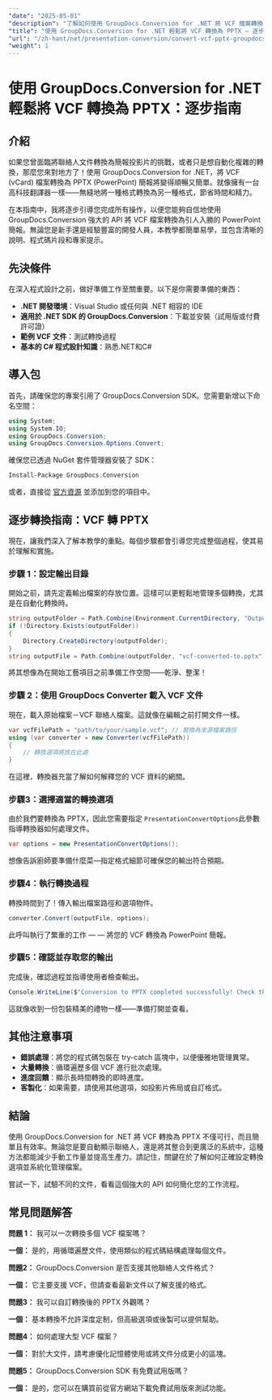 ```yaml
---
"date": "2025-05-01"
"description": "了解如何使用 GroupDocs.Conversion for .NET 將 VCF 檔案轉換為 PPTX 格式。本逐步指南涵蓋設定、轉換以及與應用程式的整合。"
"title": "使用 GroupDocs.Conversion for .NET 輕鬆將 VCF 轉換為 PPTX — 逐步指南"
"url": "/zh-hant/net/presentation-conversion/convert-vcf-pptx-groupdocs-dotnet/"
"weight": 1
---
```


# 使用 GroupDocs.Conversion for .NET 輕鬆將 VCF 轉換為 PPTX：逐步指南

## 介紹

如果您曾面臨將聯絡人文件轉換為簡報投影片的挑戰，或者只是想自動化複雜的轉換，那麼您來對地方了！使用 GroupDocs.Conversion for .NET，將 VCF (vCard) 檔案轉換為 PPTX (PowerPoint) 簡報將變得順暢又簡單。就像擁有一台高科技翻譯器一樣——無縫地將一種格式轉換為另一種格式，節省時間和精力。 

在本指南中，我將逐步引導您完成所有操作，以便您能夠自信地使用 GroupDocs.Conversion 強大的 API 將 VCF 檔案轉換為引人入勝的 PowerPoint 簡報。無論您是新手還是經驗豐富的開發人員，本教學都簡單易學，並包含清晰的說明、程式碼片段和專家提示。


## 先決條件

在深入程式設計之前，做好準備工作至關重要。以下是你需要準備的東西：

- **.NET 開發環境**：Visual Studio 或任何與 .NET 相容的 IDE
- **適用於 .NET SDK 的 GroupDocs.Conversion**：下載並安裝（試用版或付費許可證）
- **範例 VCF 文件**：測試轉換過程
- **基本的 C# 程式設計知識**：熟悉.NET和C#


## 導入包

首先，請確保您的專案引用了 GroupDocs.Conversion SDK。您需要新增以下命名空間：

```csharp
using System;
using System.IO;
using GroupDocs.Conversion;
using GroupDocs.Conversion.Options.Convert;
```

確保您已透過 NuGet 套件管理器安裝了 SDK：

```bash
Install-Package GroupDocs.Conversion
```

或者，直接從 [官方資源](https://releases.groupdocs.com/conversion/net/) 並添加到您的項目中。


## 逐步轉換指南：VCF 轉 PPTX

現在，讓我們深入了解本教學的重點。每個步驟都會引導您完成整個過程，使其易於理解和實施。


### 步驟 1：設定輸出目錄

開始之前，請先定義輸出檔案的存放位置。這樣可以更輕鬆地管理多個轉換，尤其是在自動化轉換時。

```csharp
string outputFolder = Path.Combine(Environment.CurrentDirectory, "Output");
if (!Directory.Exists(outputFolder))
{
    Directory.CreateDirectory(outputFolder);
}
string outputFile = Path.Combine(outputFolder, "vcf-converted-to.pptx");
```

將其想像為在開始工藝項目之前準備工作空間——乾淨、整潔！


### 步驟 2：使用 GroupDocs Converter 載入 VCF 文件

現在，載入原始檔案－VCF 聯絡人檔案。這就像在編輯之前打開文件一樣。

```csharp
var vcfFilePath = "path/to/your/sample.vcf"; // 替換為來源檔案路徑
using (var converter = new Converter(vcfFilePath))
{
    // 轉換選項將放在此處
}
```

在這裡，轉換器充當了解如何解釋您的 VCF 資料的網關。


### 步驟3：選擇適當的轉換選項

由於我們要轉換為 PPTX，因此您需要指定 `PresentationConvertOptions`此參數指導轉換器如何處理文件。

```csharp
var options = new PresentationConvertOptions();
```

想像告訴廚師要準備什麼菜—指定格式細節可確保您的輸出符合預期。


### 步驟4：執行轉換過程

轉換時間到了！傳入輸出檔案路徑和選項物件。

```csharp
converter.Convert(outputFile, options);
```

此呼叫執行了繁重的工作 — — 將您的 VCF 轉換為 PowerPoint 簡報。


### 步驟5：確認並存取您的輸出

完成後，確認過程並指導使用者檢查輸出。

```csharp
Console.WriteLine($"Conversion to PPTX completed successfully! Check the output at {outputFolder}");
```

這就像收到一份包裝精美的禮物一樣——準備打開並查看。


## 其他注意事項

- **錯誤處理**：將您的程式碼包裝在 try-catch 區塊中，以便優雅地管理異常。
- **大量轉換**：循環遍歷多個 VCF 進行批次處理。
- **進度回饋**：顯示長時間轉換的即時進度。
- **客製化**：如果需要，請使用其他選項，如投影片佈局或自訂格式。


## 結論

使用 GroupDocs.Conversion for .NET 將 VCF 轉換為 PPTX 不僅可行，而且簡單且有效率。無論您是要自動顯示聯絡人，還是將其整合到更廣泛的系統中，這種方法都能減少手動工作量並提高生產力。請記住，關鍵在於了解如何正確設定轉換選項並系統化管理檔案。

嘗試一下，試驗不同的文件，看看這個強大的 API 如何簡化您的工作流程。


## 常見問題解答

**問題 1：** 我可以一次轉換多個 VCF 檔案嗎？  

**一個：** 是的，用循環遍歷文件，使用類似的程式碼結構處理每個文件。

**問題2：** GroupDocs.Conversion 是否支援其他聯絡人文件格式？  

**一個：** 它主要支援 VCF，但請查看最新文件以了解支援的格式。

**問題3：** 我可以自訂轉換後的 PPTX 外觀嗎？  

**一個：** 基本轉換不允許深度定制，但高級選項或後製可以提供幫助。

**問題4：** 如何處理大型 VCF 檔案？  

**一個：** 對於大文件，請考慮優化記憶體使用或將文件分成更小的區塊。

**問題5：** GroupDocs.Conversion SDK 有免費試用版嗎？  

**一個：** 是的，您可以在購買前從官方網站下載免費試用版來測試功能。
